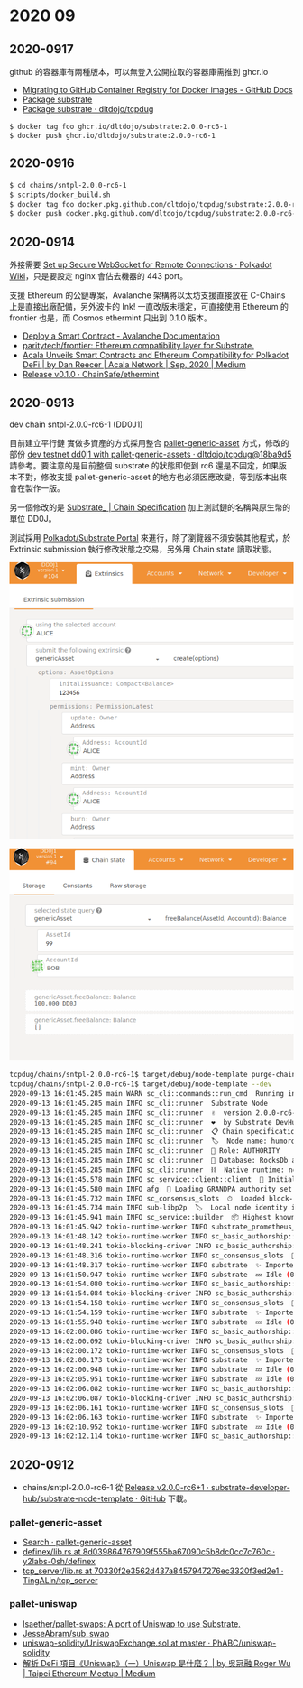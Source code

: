 # 2020 09

## 2020-0917

github 的容器庫有兩種版本，可以無登入公開拉取的容器庫需推到 ghcr.io 

- [Migrating to GitHub Container Registry for Docker images - GitHub Docs](https://docs.github.com/en/packages/getting-started-with-github-container-registry/migrating-to-github-container-registry-for-docker-images)
- [Package substrate](https://github.com/orgs/dltdojo/packages/container/package/substrate)
- [Package substrate · dltdojo/tcpdug](https://github.com/dltdojo/tcpdug/packages/400747)

```
$ docker tag foo ghcr.io/dltdojo/substrate:2.0.0-rc6-1
$ docker push ghcr.io/dltdojo/substrate:2.0.0-rc6-1
```

## 2020-0916

```sh
$ cd chains/sntpl-2.0.0-rc6-1
$ scripts/docker_build.sh
$ docker tag foo docker.pkg.github.com/dltdojo/tcpdug/substrate:2.0.0-rc6-1
$ docker push docker.pkg.github.com/dltdojo/tcpdug/substrate:2.0.0-rc6-1
```

## 2020-0914

外接需要 [Set up Secure WebSocket for Remote Connections · Polkadot Wiki](https://wiki.polkadot.network/docs/en/maintain-wss)，只是要設定 nginx 會佔去機器的 443 port。

支援 Ethereum 的公鏈專案，Avalanche 架構將以太坊支援直接放在 C-Chains 上是直接出廠配備，另外波卡的 Ink! 一直改版未穩定，可直接使用 Ethereum 的 frontier 也是，而 Cosmos ethermint 只出到 0.1.0 版本。 

- [Deploy a Smart Contract - Avalanche Documentation](https://docs.avax.network/v1.0/en/tutorials/deploy-a-smart-contract/)
- [paritytech/frontier: Ethereum compatibility layer for Substrate.](https://github.com/paritytech/frontier)
- [Acala Unveils Smart Contracts and Ethereum Compatibility for Polkadot DeFi | by Dan Reecer | Acala Network | Sep, 2020 | Medium](https://medium.com/acalanetwork/acala-unveils-smart-contracts-and-ethereum-compatibility-for-polkadot-defi-588b3891e53d)
- [Release v0.1.0 · ChainSafe/ethermint](https://github.com/ChainSafe/ethermint/releases/tag/v0.1.0)

## 2020-0913

dev chain sntpl-2.0.0-rc6-1 (DD0J1)

目前建立平行鏈  實做多資產的方式採用整合 [pallet-generic-asset](https://github.com/paritytech/substrate/tree/master/frame/generic-asset) 方式，修改的部份 [dev testnet dd0j1 with pallet-generic-assets · dltdojo/tcpdug@18ba9d5](https://github.com/dltdojo/tcpdug/commit/18ba9d5c309f0c3ab1924c8f47bf433c17d96e24) 請參考。要注意的是目前整個 substrate 的狀態即使到 rc6 還是不固定，如果版本不對，修改支援 pallet-generic-asset 的地方也必須因應改變，等到版本出來會在製作一版。

另一個修改的是 [Substrate_ | Chain Specification](https://www.substrate.io/kb/integrate/chain-spec) 加上測試鏈的名稱與原生幣的單位 DD0J。

測試採用 [Polkadot/Substrate Portal](https://polkadot.js.org/apps/) 來進行，除了瀏覽器不須安裝其他程式，於 Extrinsic submission 執行修改狀態之交易，另外用 Chain state 讀取狀態。

![img1](images/asset-create-2020-09-13.png)

![img1](images/assets-state-2020-09-13.png)

```sh
tcpdug/chains/sntpl-2.0.0-rc6-1$ target/debug/node-template purge-chain --dev
tcpdug/chains/sntpl-2.0.0-rc6-1$ target/debug/node-template --dev
2020-09-13 16:01:45.285 main WARN sc_cli::commands::run_cmd  Running in --dev mode, RPC CORS has been disabled.
2020-09-13 16:01:45.285 main INFO sc_cli::runner  Substrate Node
2020-09-13 16:01:45.285 main INFO sc_cli::runner  ✌️  version 2.0.0-rc6-75c8517-x86_64-linux-gnu
2020-09-13 16:01:45.285 main INFO sc_cli::runner  ❤️  by Substrate DevHub <https://github.com/substrate-developer-hub>, 2017-2020
2020-09-13 16:01:45.285 main INFO sc_cli::runner  📋 Chain specification: DD0J1
2020-09-13 16:01:45.285 main INFO sc_cli::runner  🏷  Node name: humorous-mark-0633
2020-09-13 16:01:45.285 main INFO sc_cli::runner  👤 Role: AUTHORITY
2020-09-13 16:01:45.285 main INFO sc_cli::runner  💾 Database: RocksDb at /home/foo/.local/share/node-template/chains/dev/db
2020-09-13 16:01:45.285 main INFO sc_cli::runner  ⛓  Native runtime: node-template-1 (node-template-1.tx1.au1)
2020-09-13 16:01:45.578 main INFO sc_service::client::client  🔨 Initializing Genesis block/state (state: 0x8acb…319b, header-hash: 0x29fd…0203)
2020-09-13 16:01:45.580 main INFO afg  👴 Loading GRANDPA authority set from genesis on what appears to be first startup.
2020-09-13 16:01:45.732 main INFO sc_consensus_slots  ⏱  Loaded block-time = 6000 milliseconds from genesis on first-launch
2020-09-13 16:01:45.734 main INFO sub-libp2p  🏷  Local node identity is: 12D3KooWEXv1Uycg2JAfPF8W5517vd3E3i4QcqMUUCCMGyNvvGvp (legacy representation: QmXHs2s7QTY6zGhehnQBaaqb3ZyDZjKHEzmiJK1333P3Wf)
2020-09-13 16:01:45.941 main INFO sc_service::builder  📦 Highest known block at #0
2020-09-13 16:01:45.942 tokio-runtime-worker INFO substrate_prometheus_endpoint::known_os  〽 Prometheus server started at 127.0.0.1:9615
2020-09-13 16:01:48.142 tokio-runtime-worker INFO sc_basic_authorship::basic_authorship  🙌 Starting consensus session on top of parent 0x29fd8c02b8245939800299eb5f05b6be53bc08a4038e7a6fa218646852f10203
2020-09-13 16:01:48.241 tokio-blocking-driver INFO sc_basic_authorship::basic_authorship  🎁 Prepared block for proposing at 1 [hash: 0x0ddbf622c96a0505999e1bee913986b75d95da4f2d3b6bd5601487e662500789; parent_hash: 0x29fd…0203; extrinsics (1): [0x4c72…5fde]]
2020-09-13 16:01:48.316 tokio-runtime-worker INFO sc_consensus_slots  🔖 Pre-sealed block for proposal at 1. Hash now 0xb247b277111ed2826d8f073fac6aa48cf4327a949e9297050aeeb17ae0a88c04, previously 0x0ddbf622c96a0505999e1bee913986b75d95da4f2d3b6bd5601487e662500789.
2020-09-13 16:01:48.317 tokio-runtime-worker INFO substrate  ✨ Imported #1 (0xb247…8c04)
2020-09-13 16:01:50.947 tokio-runtime-worker INFO substrate  💤 Idle (0 peers), best: #1 (0xb247…8c04), finalized #0 (0x29fd…0203), ⬇ 0 ⬆ 0
2020-09-13 16:01:54.080 tokio-runtime-worker INFO sc_basic_authorship::basic_authorship  🙌 Starting consensus session on top of parent 0xb247b277111ed2826d8f073fac6aa48cf4327a949e9297050aeeb17ae0a88c04
2020-09-13 16:01:54.084 tokio-blocking-driver INFO sc_basic_authorship::basic_authorship  🎁 Prepared block for proposing at 2 [hash: 0xd820b547f6c22d061710424b35d913e80433c3d33dbfc6a4df9266e4e4dabb5b; parent_hash: 0xb247…8c04; extrinsics (1): [0x6389…247c]]
2020-09-13 16:01:54.158 tokio-runtime-worker INFO sc_consensus_slots  🔖 Pre-sealed block for proposal at 2. Hash now 0x1fcfffdfaa78fba345483cbd57c333fefb066d61bcefcb180f65d64cf14d0002, previously 0xd820b547f6c22d061710424b35d913e80433c3d33dbfc6a4df9266e4e4dabb5b.
2020-09-13 16:01:54.159 tokio-runtime-worker INFO substrate  ✨ Imported #2 (0x1fcf…0002)
2020-09-13 16:01:55.948 tokio-runtime-worker INFO substrate  💤 Idle (0 peers), best: #2 (0x1fcf…0002), finalized #0 (0x29fd…0203), ⬇ 0 ⬆ 0
2020-09-13 16:02:00.086 tokio-runtime-worker INFO sc_basic_authorship::basic_authorship  🙌 Starting consensus session on top of parent 0x1fcfffdfaa78fba345483cbd57c333fefb066d61bcefcb180f65d64cf14d0002
2020-09-13 16:02:00.092 tokio-blocking-driver INFO sc_basic_authorship::basic_authorship  🎁 Prepared block for proposing at 3 [hash: 0x310c6457f43aad2d9dcb5e647d54c69806bdbbc55c3137e162ed1e3b67e99588; parent_hash: 0x1fcf…0002; extrinsics (1): [0x578f…adba]]
2020-09-13 16:02:00.172 tokio-runtime-worker INFO sc_consensus_slots  🔖 Pre-sealed block for proposal at 3. Hash now 0x0d8b308561d6986fab59870aed55062f8aee027609fd924edeebd196d35383d0, previously 0x310c6457f43aad2d9dcb5e647d54c69806bdbbc55c3137e162ed1e3b67e99588.
2020-09-13 16:02:00.173 tokio-runtime-worker INFO substrate  ✨ Imported #3 (0x0d8b…83d0)
2020-09-13 16:02:00.948 tokio-runtime-worker INFO substrate  💤 Idle (0 peers), best: #3 (0x0d8b…83d0), finalized #0 (0x29fd…0203), ⬇ 0 ⬆ 0
2020-09-13 16:02:05.951 tokio-runtime-worker INFO substrate  💤 Idle (0 peers), best: #3 (0x0d8b…83d0), finalized #1 (0xb247…8c04), ⬇ 0 ⬆ 0
2020-09-13 16:02:06.082 tokio-runtime-worker INFO sc_basic_authorship::basic_authorship  🙌 Starting consensus session on top of parent 0x0d8b308561d6986fab59870aed55062f8aee027609fd924edeebd196d35383d0
2020-09-13 16:02:06.087 tokio-blocking-driver INFO sc_basic_authorship::basic_authorship  🎁 Prepared block for proposing at 4 [hash: 0xf1210a9be44be3c3834bb1230fd23e38478f86b1bdcb53d8c6148caffa3ba9a7; parent_hash: 0x0d8b…83d0; extrinsics (1): [0xcf37…b69a]]
2020-09-13 16:02:06.161 tokio-runtime-worker INFO sc_consensus_slots  🔖 Pre-sealed block for proposal at 4. Hash now 0x65c9786710a5086451ff83d003cc1e31d182c2b703900825473e44c3354377fb, previously 0xf1210a9be44be3c3834bb1230fd23e38478f86b1bdcb53d8c6148caffa3ba9a7.
2020-09-13 16:02:06.163 tokio-runtime-worker INFO substrate  ✨ Imported #4 (0x65c9…77fb)
2020-09-13 16:02:10.952 tokio-runtime-worker INFO substrate  💤 Idle (0 peers), best: #4 (0x65c9…77fb), finalized #2 (0x1fcf…0002), ⬇ 0 ⬆ 0
2020-09-13 16:02:12.114 tokio-runtime-worker INFO sc_basic_authorship::basic_authorship  🙌 Starting consensus session on top of parent 0x65c9786710a5086451ff83d003cc1e31d182c2b703900825473e44c3354377fb

```


## 2020-0912

- chains/sntpl-2.0.0-rc6-1 從 [Release v2.0.0-rc6+1 · substrate-developer-hub/substrate-node-template · GitHub](https://github.com/substrate-developer-hub/substrate-node-template/releases/tag/v2.0.0-rc6%2B1) 下載。


### pallet-generic-asset

- [Search · pallet-generic-asset](https://github.com/search?l=TOML&o=desc&q=pallet-generic-asset&s=indexed&type=Code)
- [definex/lib.rs at 8d039864767909f555ba67090c5b8dc0cc7c760c · y2labs-0sh/definex](https://github.com/y2labs-0sh/definex/blob/8d039864767909f555ba67090c5b8dc0cc7c760c/pallets/deposit-loan/src/lib.rs#L101)
- [tcp_server/lib.rs at 70330f2e3562d437a8457947276ec3320f3ed2e1 · TingALin/tcp_server](https://github.com/TingALin/tcp_server/blob/70330f2e3562d437a8457947276ec3320f3ed2e1/substrate-node-template-master/pallets/erc20/src/lib.rs#L14)

### pallet-uniswap

- [lsaether/pallet-swaps: A port of Uniswap to use Substrate.](https://github.com/lsaether/pallet-swaps)
- [JesseAbram/sub_swap](https://github.com/JesseAbram/sub_swap)
- [uniswap-solidity/UniswapExchange.sol at master · PhABC/uniswap-solidity](https://github.com/PhABC/uniswap-solidity/blob/master/contracts/uniswap/UniswapExchange.sol)
- [解析 DeFi 項目《Uniswap》（一）Uniswap 是什麼？ | by 吳冠融 Roger Wu | Taipei Ethereum Meetup | Medium](https://medium.com/taipei-ethereum-meetup/defi-uniswap-1-e36db975e4ae)

